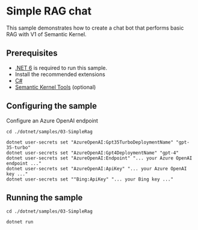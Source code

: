 # Simple RAG chat

This sample demonstrates how to create a chat bot that performs basic RAG with V1 of Semantic Kernel.

## Prerequisites

- [.NET 6](https://dotnet.microsoft.com/download/dotnet/6.0) is required to run this sample.
- Install the recommended extensions
- [C#](https://marketplace.visualstudio.com/items?itemName=ms-dotnettools.csharp)
- [Semantic Kernel Tools](https://marketplace.visualstudio.com/items?itemName=ms-semantic-kernel.semantic-kernel) (optional)

## Configuring the sample

Configure an Azure OpenAI endpoint

```
cd ./dotnet/samples/03-SimpleRag

dotnet user-secrets set "AzureOpenAI:Gpt35TurboDeploymentName" "gpt-35-turbo"
dotnet user-secrets set "AzureOpenAI:Gpt4DeploymentName" "gpt-4"
dotnet user-secrets set "AzureOpenAI:Endpoint" "... your Azure OpenAI endpoint ..."
dotnet user-secrets set "AzureOpenAI:ApiKey" "... your Azure OpenAI key ..."
dotnet user-secrets set ""Bing:ApiKey" "... your Bing key ..."
```

## Running the sample

```
cd ./dotnet/samples/03-SimpleRag

dotnet run
```